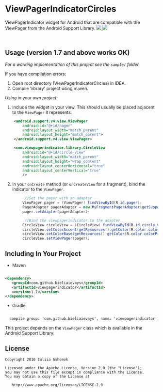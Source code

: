# ViewPagerIndicatorCircles
ViewPagerIndicator widget for Android that are compatible with the ViewPager from the Android Support Library.
<a href="http://i.imgur.com/MSaNKsJ.png">
  <img src="http://imgur.com/MSaNKsJl.png" />
</a>
<a href="http://i.imgur.com/5aVwLpV.png">
  <img src="http://imgur.com/5aVwLpVl.png" />
</a>

<br>

Usage (version 1.7 and above works OK)
----------------------

*For a working implementation of this project see the `sample/` folder.*

If you have compilation errors:<br>
1. Open root directory (ViewPagerIndicatorCircles) in IDEA.<br>
2. Compile 'library' project using maven.<br>


*Using in your own project:*
  1. Include the widget in your view. This should usually be placed
     adjacent to the `ViewPager` it represents.
```xml
    <android.support.v4.view.ViewPager
        android:id="@+id/pager"
        android:layout_width="match_parent"
        android:layout_height="match_parent">
    </android.support.v4.view.ViewPager>

    <com.viewpagerindicator.library.CircleView
        android:id="@+id/circle_view"
        android:layout_width="match_parent"
        android:layout_height="wrap_content"
        android:layout_centerHorizontal="true"
        android:layout_centerVertical="true"
        />
```
  2. In your `onCreate` method (or `onCreateView` for a fragment), bind the
     indicator to the `ViewPager`.
```java
         //Set the pager with an adapter
        ViewPager pager = (ViewPager) findViewById(R.id.pager);
        PagerAdapter pagerAdapter = new MyFragmentPagerAdapter(getSupportFragmentManager());
        pager.setAdapter(pagerAdapter);

         //Bind the viewpagerindicator to the adapter
        CircleView circleView = (CircleView) findViewById(R.id.circle_view);
        circleView.setColorAccent(getResources().getColor(R.color.colorAccent)); //Optional
        circleView.setColorBase(getResources().getColor(R.color.colorPrimary)); //Optional
        circleView.setViewPager(pager);
```
Including In Your Project
-------------------------
 * Maven 
 ```xml
 
<dependency>
    <groupId>com.github.bieliaievays</groupId>
    <artifactId>viewpagerindicator</artifactId>
    <version>1.7</version>
</dependency>

 ```   
 * Gradle
 ```xml
 
   compile group: 'com.github.bieliaievays', name: 'viewpagerindicator', version: '1.7'
```

This project depends on the `ViewPager` class which is available in the Android Support Library.


License
-------------

    Copyright 2016 Iuliia Ashomok

    Licensed under the Apache License, Version 2.0 (the "License");
    you may not use this file except in compliance with the License.
    You may obtain a copy of the License at

       http://www.apache.org/licenses/LICENSE-2.0
